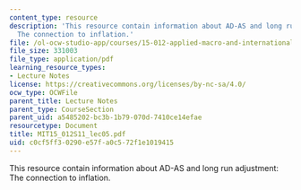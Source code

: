 ```yaml
---
content_type: resource
description: 'This resource contain information about AD-AS and long run adjustment:
  The connection to inflation.'
file: /ol-ocw-studio-app/courses/15-012-applied-macro-and-international-economics-spring-2011/c0cf5ff30290e57fa0c572f1e1019415_MIT15_012S11_lec05.pdf
file_size: 331003
file_type: application/pdf
learning_resource_types:
- Lecture Notes
license: https://creativecommons.org/licenses/by-nc-sa/4.0/
ocw_type: OCWFile
parent_title: Lecture Notes
parent_type: CourseSection
parent_uid: a5485202-bc3b-1b79-070d-7410ce14efae
resourcetype: Document
title: MIT15_012S11_lec05.pdf
uid: c0cf5ff3-0290-e57f-a0c5-72f1e1019415
---
```

This resource contain information about AD-AS and long run adjustment: The connection to inflation.
